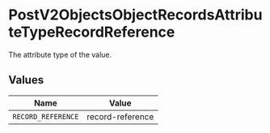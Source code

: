 # PostV2ObjectsObjectRecordsAttributeTypeRecordReference

The attribute type of the value.


## Values

| Name               | Value              |
| ------------------ | ------------------ |
| `RECORD_REFERENCE` | record-reference   |